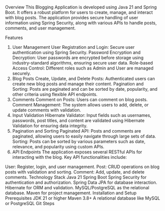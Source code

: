 Overview
This Blogging Application is developed using Java 21 and Spring Boot. It offers a robust platform for users to create, manage, and interact with blog posts. The application provides secure handling of user information using Spring Security, along with various APIs to handle posts, comments, and user management.

Features
1. User Management
User Registration and Login: Secure user authentication using Spring Security.
Password Encryption and Decryption: User passwords are encrypted before storage using industry-standard algorithms, ensuring secure user data.
Role-based Access Control: Different roles such as Admin and User are managed securely.
2. Blog Posts
Create, Update, and Delete Posts: Authenticated users can create new blog posts and manage their content.
Pagination and Sorting: Posts are paginated and can be sorted by date, popularity, and other criteria using flexible API endpoints.
3. Comments
Comment on Posts: Users can comment on blog posts.
Comment Management: The system allows users to add, delete, or update comments with validation.
4. Input Validation
Hibernate Validator: Input fields such as usernames, passwords, post titles, and content are validated using Hibernate Validation for ensuring data integrity.
5. Pagination and Sorting
Paginated API: Posts and comments are paginated, allowing users to easily navigate through large sets of data.
Sorting: Posts can be sorted by various parameters such as date, relevance, and popularity using custom APIs.
6. API Endpoints
The application exposes several RESTful APIs for interacting with the blog. Key API functionalities include:

User: Register, login, and user management.
Post: CRUD operations on blog posts with validation and sorting.
Comment: Add, update, and delete comments.
Technology Stack
Java 21
Spring Boot
Spring Security for authentication and authorization.
Spring Data JPA for database interaction.
Hibernate for ORM and validation.
MySQL/PostgreSQL as the relational database.
Maven for project management.
Installation and Setup
Prerequisites
JDK 21 or higher
Maven 3.8+
A relational database like MySQL or PostgreSQL
Git
Steps
